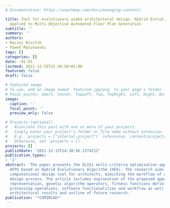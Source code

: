 ```yaml
---
# Documentation: https://wowchemy.com/docs/managing-content/

title: Tool for evolutionary aided architectural design. Hybrid Evolutionary Algorithm
  applied to Multi-Objective Automated Floor Plan Generation
subtitle: ''
summary: ''
authors:
- Maciej Nisztuk
- Paweł Myszkowski
tags: []
categories: []
date: -01-01
lastmod: 2021-12-15T15:38:56+01:00
featured: false
draft: false

# Featured image
# To use, add an image named `featured.jpg/png` to your page's folder.
# Focal points: Smart, Center, TopLeft, Top, TopRight, Left, Right, BottomLeft, Bottom, BottomRight.
image:
  caption: ''
  focal_point: ''
  preview_only: false

# Projects (optional).
#   Associate this post with one or more of your projects.
#   Simply enter your project's folder or file name without extension.
#   E.g. `projects = ["internal-project"]` references `content/project/deep-learning/index.md`.
#   Otherwise, set `projects = []`.
projects: []
publishDate: '2021-12-15T14:38:56.137421Z'
publication_types:
- '2'
abstract: 'The paper presents the ELISi multi-criteria optimisation application for
  AFPG based on Hybrid Evolutionary Algorithm (HEA). The research aims to create functional
  computational design tool for architects, mimicking the workflow of architectural
  design process. The article includes explanation of the proposed approach: problem
  representation, genetic algorithm operators, fitness functions definitions, post
  processing operations, software functionalities and workflow as well as achieved
  architectural results and outline of future research.'
publication: '*CUMINCAD*'
---
```

